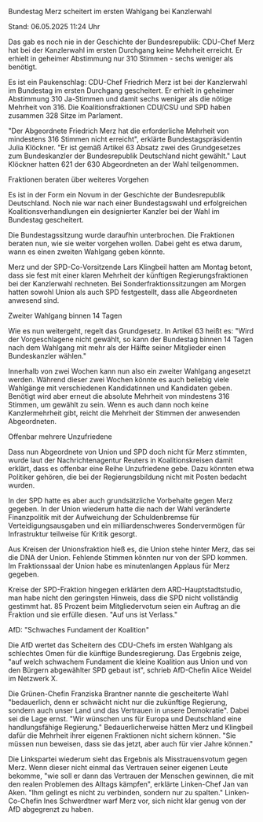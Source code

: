 
Bundestag
Merz scheitert im ersten Wahlgang bei Kanzlerwahl


Stand: 06.05.2025 11:24 Uhr


Das gab es noch nie in der Geschichte der Bundesrepublik: CDU-Chef Merz hat bei der Kanzlerwahl im ersten Durchgang keine Mehrheit erreicht. Er erhielt in geheimer Abstimmung nur 310 Stimmen - sechs weniger als benötigt.



Es ist ein Paukenschlag: CDU-Chef Friedrich Merz ist bei der Kanzlerwahl im Bundestag im ersten Durchgang gescheitert. Er erhielt in geheimer Abstimmung 310 Ja-Stimmen und damit sechs weniger als die nötige Mehrheit von 316. Die Koalitionsfraktionen CDU/CSU und SPD haben zusammen 328 Sitze im Parlament.


"Der Abgeordnete Friedrich Merz hat die erforderliche Mehrheit von mindestens 316 Stimmen nicht erreicht", erklärte Bundestagspräsidentin Julia Klöckner. "Er ist gemäß Artikel 63 Absatz zwei des Grundgesetzes zum Bundeskanzler der Bundesrepublik Deutschland nicht gewählt." Laut Klöckner hatten 621 der 630 Abgeordneten an der Wahl teilgenommen.

Fraktionen beraten über weiteres Vorgehen


Es ist in der Form ein Novum in der Geschichte der Bundesrepublik Deutschland. Noch nie war nach einer Bundestagswahl und erfolgreichen Koalitionsverhandlungen ein designierter Kanzler bei der Wahl im Bundestag gescheitert.


Die Bundestagssitzung wurde daraufhin unterbrochen. Die Fraktionen beraten nun, wie sie weiter vorgehen wollen. Dabei geht es etwa darum, wann es einen zweiten Wahlgang geben könnte.


Merz und der SPD-Co-Vorsitzende Lars Klingbeil hatten am Montag betont, dass sie fest mit einer klaren Mehrheit der künftigen Regierungsfraktionen bei der Kanzlerwahl rechneten. Bei Sonderfraktionssitzungen am Morgen hatten sowohl Union als auch SPD festgestellt, dass alle Abgeordneten anwesend sind.

Zweiter Wahlgang binnen 14 Tagen


Wie es nun weitergeht, regelt das Grundgesetz. In Artikel 63 heißt es: "Wird der Vorgeschlagene nicht gewählt, so kann der Bundestag binnen 14 Tagen nach dem Wahlgang mit mehr als der Hälfte seiner Mitglieder einen Bundeskanzler wählen."


Innerhalb von zwei Wochen kann nun also ein zweiter Wahlgang angesetzt werden. Während dieser zwei Wochen könnte es auch beliebig viele Wahlgänge mit verschiedenen Kandidatinnen und Kandidaten geben. Benötigt wird aber erneut die absolute Mehrheit von mindestens 316 Stimmen, um gewählt zu sein. Wenn es auch dann noch keine Kanzlermehrheit gibt, reicht die Mehrheit der Stimmen der anwesenden Abgeordneten.

Offenbar mehrere Unzufriedene


Dass nun Abgeordnete von Union und SPD doch nicht für Merz stimmten, wurde laut der Nachrichtenagentur Reuters in Koalitionskreisen damit erklärt, dass es offenbar eine Reihe Unzufriedene gebe. Dazu könnten etwa Politiker gehören, die bei der Regierungsbildung nicht mit Posten bedacht wurden.


In der SPD hatte es aber auch grundsätzliche Vorbehalte gegen Merz gegeben. In der Union wiederum hatte die nach der Wahl veränderte Finanzpolitik mit der Aufweichung der Schuldenbremse für Verteidigungsausgaben und ein milliardenschweres Sondervermögen für Infrastruktur teilweise für Kritik gesorgt.


Aus Kreisen der Unionsfraktion hieß es, die Union stehe hinter Merz, das sei die DNA der Union. Fehlende Stimmen könnten nur von der SPD kommen. Im Fraktionssaal der Union habe es minutenlangen Applaus für Merz gegeben.


Kreise der SPD-Fraktion hingegen erklärten dem ARD-Hauptstadtstudio, man habe nicht den geringsten Hinweis, dass die SPD nicht vollständig gestimmt hat. 85 Prozent beim Mitgliedervotum seien ein Auftrag an die Fraktion und sie erfülle diesen. "Auf uns ist Verlass."

AfD: "Schwaches Fundament der Koalition"


Die AfD wertet das Scheitern des CDU-Chefs im ersten Wahlgang als schlechtes Omen für die künftige Bundesregierung. Das Ergebnis zeige, "auf welch schwachem Fundament die kleine Koalition aus Union und von den Bürgern abgewählter SPD gebaut ist", schrieb AfD-Chefin Alice Weidel im Netzwerk X.


Die Grünen-Chefin Franziska Brantner nannte die gescheiterte Wahl "bedauerlich, denn er schwächt nicht nur die zukünftige Regierung, sondern auch unser Land und das Vertrauen in unsere Demokratie". Dabei sei die Lage ernst. "Wir wünschen uns für Europa und Deutschland eine handlungsfähige Regierung." Bedauerlicherweise hätten Merz und Klingbeil dafür die Mehrheit ihrer eigenen Fraktionen nicht sichern können. "Sie müssen nun beweisen, dass sie das jetzt, aber auch für vier Jahre können."


Die Linkspartei wiederum sieht das Ergebnis als Misstrauensvotum gegen Merz. Wenn dieser nicht einmal das Vertrauen seiner eigenen Leute bekomme, "wie soll er dann das Vertrauen der Menschen gewinnen, die mit den realen Problemen des Alltags kämpfen", erklärte Linken-Chef Jan van Aken. "Ihm gelingt es nicht zu verbinden, sondern nur zu spalten." Linken-Co-Chefin Ines Schwerdtner warf Merz vor, sich nicht klar genug von der AfD abgegrenzt zu haben.

